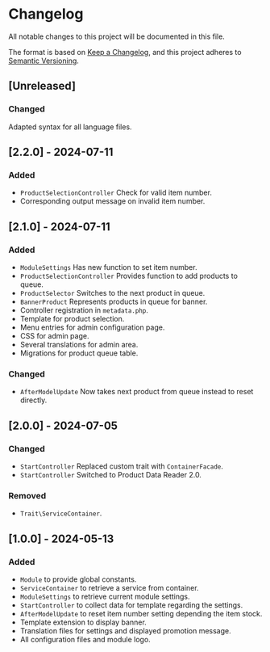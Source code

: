 # Changelog

All notable changes to this project will be documented in this file.

The format is based on [Keep a Changelog](https://keepachangelog.com/en/1.0.0/),
and this project adheres to [Semantic Versioning](https://semver.org/spec/v2.0.0.html).

## [Unreleased]

### Changed
Adapted syntax for all language files.

## [2.2.0] - 2024-07-11

### Added
- `ProductSelectionController` Check for valid item number.
- Corresponding output message on invalid item number.

## [2.1.0] - 2024-07-11

### Added
- `ModuleSettings` Has new function to set item number.
- `ProductSelectionController` Provides function to add products to queue.
- `ProductSelector` Switches to the next product in queue.
- `BannerProduct` Represents products in queue for banner.
- Controller registration in `metadata.php`.
- Template for product selection.
- Menu entries for admin configuration page.
- CSS for admin page.
- Several translations for admin area.
- Migrations for product queue table.

### Changed
- `AfterModelUpdate` Now takes next product from queue instead to reset directly.

## [2.0.0] - 2024-07-05

### Changed
- `StartController` Replaced custom trait with `ContainerFacade`.
- `StartController` Switched to Product Data Reader 2.0.

### Removed
- `Trait\ServiceContainer`.

## [1.0.0] - 2024-05-13

### Added
- `Module` to provide global constants.
- `ServiceContainer` to retrieve a service from container.
- `ModuleSettings` to retrieve current module settings.
- `StartController` to collect data for template regarding the settings.
- `AfterModelUpdate` to reset item number setting depending the item stock.
- Template extension to display banner.
- Translation files for settings and displayed promotion message.
- All configuration files and module logo.
